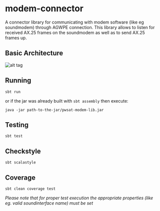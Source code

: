 # modem-connector
A connector library for communicating with modem software (like eg soundmodem) through AGWPE connection. This library allows to listen for received AX.25 frames on the soundmodem as well as to send AX.25 frames up.

## Basic Architecture

![alt tag](https://github.com/softwaremill/modem-connector/blob/master/docs/images/modem-connector-docs-1.png)


## Running

`sbt run`

or if the jar was already built with `sbt assembly` then execute:

`java -jar path-to-the-jar/pwsat-modem-lib.jar`

## Testing

`sbt test`

## Checkstyle

`sbt scalastyle`

## Coverage

`sbt clean coverage test`


*Please note that for proper test execution the appropriate properties (like eg. valid soundinterface name) must be set*
